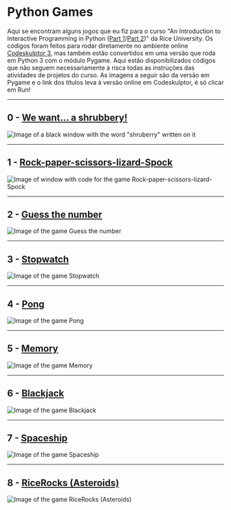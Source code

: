 # Python Games

Aqui se encontram alguns jogos que eu fiz para o curso "An Introduction to Interactive Programming in Python ([Part 1](https://www.coursera.org/learn/interactive-python-1)/[Part 2](https://www.coursera.org/learn/interactive-python-2))" da Rice University. Os códigos foram feitos para rodar diretamente no ambiente online [Codeskulptor 3](https://py3.codeskulptor.org), mas também estão convertidos em uma versão que roda em Python 3 com o módulo Pygame. Aqui estão disponibilizados códigos que não seguem necessariamente à risca todas as instruções das atividades de projetos do curso. As imagens a seguir são da versão em Pygame e o link dos títulos leva à versão online em Codeskulptor, é só clicar em Run!


---
## 0 - [We want... a shrubbery!](https://py3.codeskulptor.org/#user305_y7BqTqGOJL_0.py)

![Image of a black window with the word "shruberry" written on it](Screenshots/0%20-%20We%20Want%20a%20Shrubbery.png "We want... a shrubbery!")

---
## 1 - [Rock-paper-scissors-lizard-Spock](https://py3.codeskulptor.org/#user305_pEskqoLTac_0.py)

![Image of window with code for the game Rock-paper-scissors-lizard-Spock](Screenshots/1%20-%20Rock%2C%20Paper%2C%20Scissors%2C%20Lizard%2C%20Spock.png "Rock-paper-scissors-lizard-Spock")

---
## 2 - [Guess the number](https://py3.codeskulptor.org/#user305_xsXcgTjLSk_0.py)

![Image of the game Guess the number](Screenshots/2%20-%20Guess%20the%20Number.png "Guess the Number")

---
## 3 - [Stopwatch](https://py3.codeskulptor.org/#user305_bBOxEwKpIm_0.py)

![Image of the game Stopwatch](Screenshots/3%20-%20Stopwatch.png "Stopwatch")

---
## 4 - [Pong](https://py3.codeskulptor.org/#user305_A5Omiq1PpM_0.py)

![Image of the game Pong](Screenshots/4%20-%20Pong.png "Pong")

---
## 5 - [Memory](https://py3.codeskulptor.org/#user305_Cj6JJkn1OE_0.py)

![Image of the game Memory](Screenshots/5%20-%20Memory.png "Memory")

---
## 6 - [Blackjack](https://py3.codeskulptor.org/#user305_rvMGB7YXYJ_0.py)

![Image of the game Blackjack](Screenshots/6%20-%20Blackjack.png "Blackjack")

---
## 7 - [Spaceship](https://py3.codeskulptor.org/#user305_w5ydfDgEsN_0.py)

![Image of the game Spaceship](Screenshots/7%20-%20RiceRocks%20-%20Asteroids%20(Parcial).png "Spaceship")

---
## 8 - [RiceRocks (Asteroids)](https://py3.codeskulptor.org/#user305_iYzJxOCXwO_0.py)

![Image of the game RiceRocks (Asteroids)](Screenshots/8%20-%20RiceRocks%20-%20Asteroids%20(Completo).png "RiceRocks (Asteroids)")
